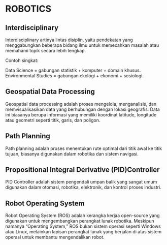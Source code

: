 # ROBOTICS

## Interdisciplinary

Interdisciplinary artinya lintas disiplin, yaitu pendekatan yang menggabungkan beberapa bidang ilmu untuk memecahkan masalah atau memahami topik secara lebih lengkap.

Contoh singkat:

Data Science = gabungan statistik + komputer + domain khusus.
Environmental Studies = gabungan ekologi + ekonomi + sosiologi.


## Geospatial Data Processing

Geospatial data processing adalah proses mengelola, menganalisis, dan memvisualisasikan data yang berhubungan dengan lokasi geografis. Data ini biasanya berupa informasi yang memiliki koordinat latitude, longitude atau geometri seperti titik, garis, dan poligon.

## Path Planning

Path planning adalah proses menentukan rute optimal dari titik awal ke titik tujuan, biasanya digunakan dalam robotika dan sistem navigasi.

## Propositional Integral Derivative (PID)Controller

PID Controller adalah sistem pengendali umpan balik yang sangat umum digunakan dalam otomasi, robotika, elektronik, dan kontrol proses industri.

## Robot Operating System

Robot Operating System (ROS) adalah kerangka kerjaa open-source yang digunakan untuk mengembangkan perangkat lunak robotika. Meskipun namanya “Operating System,” ROS bukan sistem operasi seperti Windows atau Linux, melainkan lapisan perangkat lunak yang berjalan di atas sistem operasi untuk membantu mengendalikan robot.